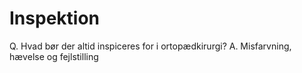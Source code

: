 # Inspektion
Q. Hvad bør der altid inspiceres for i ortopædkirurgi?
A. Misfarvning, hævelse og fejlstilling

<!-- #anki/tag/med/Orto #anki/deck/Medicine -->

<!-- {BearID:B4EC55B3-4CFE-4D36-B667-FFC46AEC6FCA-8519-00001556AE3966B3} -->
